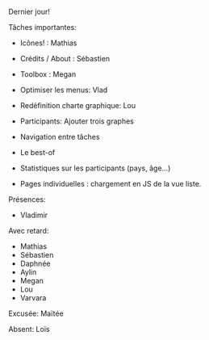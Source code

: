 Dernier jour!

Tâches importantes:

- Icônes! : Mathias
- Crédits / About : Sébastien
- Toolbox : Megan
- Optimiser les menus: Vlad
- Redéfinition charte graphique: Lou
- Participants: Ajouter trois graphes



- Navigation entre tâches
- Le best-of
- Statistiques sur les participants (pays, âge...)
- Pages individuelles : chargement en JS de la vue liste.

Présences:
- Vladimir

Avec retard:
- Mathias
- Sébastien
- Daphnée
- Aylin
- Megan
- Lou
- Varvara


Excusée: Maïtée

Absent: Loïs